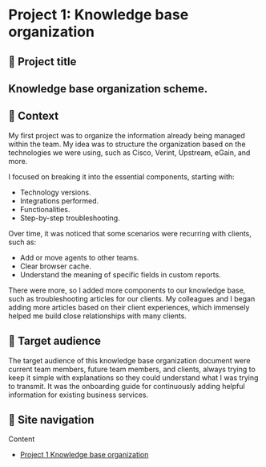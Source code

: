 # Project 1:  Knowledge base organization
## 💼 Project title
## Knowledge base organization scheme.
## 📂 Context
My first project was to organize the information already being managed within the team. My idea was to structure the organization based on the technologies we were using, such as Cisco, Verint, Upstream, eGain, and more.

I focused on breaking it into the essential components, starting with:

- Technology versions. 
- Integrations performed. 
- Functionalities.
- Step-by-step troubleshooting.

Over time, it was noticed that some scenarios were recurring with clients, such as:

- Add or move agents to other teams. 
- Clear browser cache. 
- Understand the meaning of specific fields in custom reports.

There were more, so I added more components to our knowledge base, such as troubleshooting articles for our clients.
My colleagues and I began adding more articles based on their client experiences, which immensely helped me build close relationships with many clients. 

## 👥 Target audience
The target audience of this knowledge base organization document were current team members, future team members, and clients, always trying to keep it simple with explanations so they could understand what I was trying to transmit. 
It was the onboarding guide for continuously adding helpful information for existing business services.

## 📍 Site navigation

Content

- [Project 1 Knowledge base organization](https://github.com/carlossolis2706/carlossolis2706/blob/main/sample-1.md)
